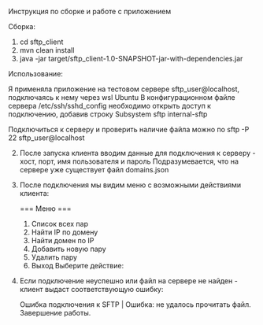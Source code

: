 Инструкция по сборке и работе с приложением

Сборка:

1) cd sftp_client
2) mvn clean install
2) java -jar target/sftp_client-1.0-SNAPSHOT-jar-with-dependencies.jar

Использование:

Я применяла приложение на тестовом сервере sftp_user@localhost, подключаясь к нему через wsl Ubuntu
В конфигурационном файле сервера /etc/ssh/sshd_config необходимо открыть доступ
к подключению, добавив строку Subsystem sftp internal-sftp

Подключиться к серверу и проверить наличие файла можно по sftp -P 22 sftp_user@localhost

2) После запуска клиента вводим данные для подключения к серверу - хост, порт, имя пользователя и пароль
Подразумевается, что на сервере уже существует файл domains.json

3) После подключения мы видим меню с возможными действиями клиента:

   === Меню ===
   1. Список всех пар
   2. Найти IP по домену
   3. Найти домен по IP
   4. Добавить новую пару
   5. Удалить пару
   6. Выход
      Выберите действие:
   
4) Если подключение неуспешно или файл на сервере не найден - клиент выдаст соответствующую ошибку:

   Ошибка подключения к SFTP |
   Ошибка: не удалось прочитать файл. Завершение работы.
   





